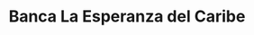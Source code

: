 ---
title: "Banca La Esperanza del Caribe"
url: /santo-domingo/banca-la-esperanza-del-caribe/
shop: lotería
---